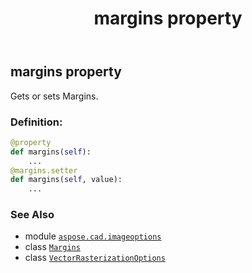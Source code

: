﻿---
title: margins property
second_title: Aspose.CAD for Python via .NET API References
description: 
type: docs
weight: 100
url: /python-net/aspose.cad.imageoptions/vectorrasterizationoptions/margins/
is_root: false
---

## margins property


Gets or sets Margins.
### Definition:
```python
@property
def margins(self):
    ...
@margins.setter
def margins(self, value):
    ...
```

### See Also
* module [`aspose.cad.imageoptions`](../../)
* class [`Margins`](/cad/python-net/aspose.cad.imageoptions/margins)
* class [`VectorRasterizationOptions`](/cad/python-net/aspose.cad.imageoptions/vectorrasterizationoptions)
